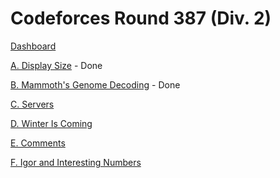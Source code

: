 # Codeforces Round 387 (Div. 2)

[Dashboard](https://codeforces.com/contest/747)

[A. Display Size](https://codeforces.com/contest/747/problem/A) - Done

[B. Mammoth's Genome Decoding](https://codeforces.com/contest/747/problem/B) - Done

[C. Servers](https://codeforces.com/contest/747/problem/C)

[D. Winter Is Coming](https://codeforces.com/contest/747/problem/D)

[E. Comments](https://codeforces.com/contest/747/problem/E)

[F. Igor and Interesting Numbers](https://codeforces.com/contest/747/problem/F)
